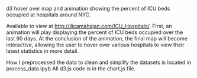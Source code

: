 d3 hover over map and animation showing the percent of ICU beds occupied at hospitals around NYC.

Available to view at http://ilicamahajan.com/ICU_Hospitals/.
First, an animation will play displaying the percent of ICU beds occupied over the last 90 days. At the conclusion of the animation, the final map will become interactive, allowing the user to hover over various hospitals to view their latest statistics in more detail.

How I preprocessed the data to clean and simplify the datasets is located in process_data.ipyb
All d3.js code is in the chart.js file.


